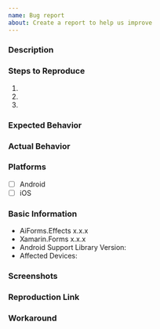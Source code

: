 ```yaml
---
name: Bug report
about: Create a report to help us improve
---
```


### Description

### Steps to Reproduce

1. 
2. 
3. 

### Expected Behavior

### Actual Behavior

### Platforms

- [ ] Android
- [ ] iOS

### Basic Information

- AiForms.Effects x.x.x
- Xamarin.Forms x.x.x
- Android Support Library Version: <!-- if applicable -->
- Affected Devices:

### Screenshots

<!-- If the issue is a visual issue, please include screenshots showing the problem if possible -->

### Reproduction Link

<!-- Please upload or provide a link to a reproduction case -->

### Workaround

<!-- Did you find any workaround for this issue? This can unblock other people while waiting for this issue to be resolved -->
